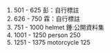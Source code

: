 1. 501 - 625 彭：自行標註
2. 626 - 750 霖：自行標註
3. 751 - 1000 helmet 鍾:公開資料集
4. 1001 - 1250 person 250
5. 1251 - 1375 motorcycle 125